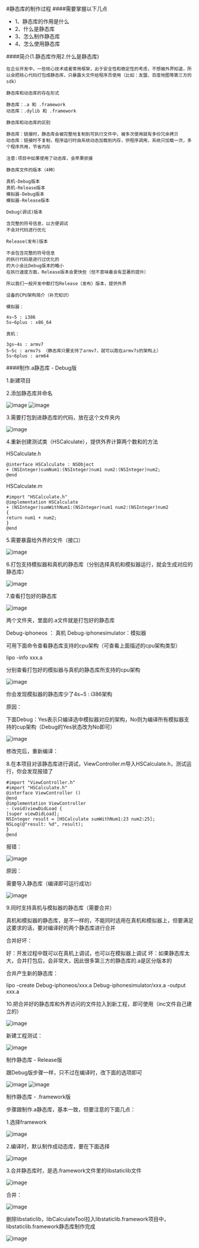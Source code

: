 #静态库的制作过程
####需要掌握以下几点
* 1、静态库的作用是什么
* 2、什么是静态库
* 3、怎么制作静态库
* 4、怎么使用静态库


####简介(1.静态库作用2.什么是静态库)
```
在企业开发中，一些核心技术或者常用框架，出于安全性和稳定性的考虑，不想被外界知道，所以会把核心代码打包成静态库，只暴露头文件给程序员使用（比如：友盟、百度地图等第三方的sdk）

静态库和动态库的存在形式

静态库：.a 和 .framework
动态库：.dylib 和 .framework

静态库和动态库的区别

静态库：链接时，静态库会被完整地复制到可执行文件中，被多次使用就有多份冗余拷贝
动态库：链接时不复制，程序运行时由系统动态加载到内存，供程序调用，系统只加载一次，多个程序共用，节省内存

注意:项目中如果使用了动态库，会苹果拒接

静态库文件的版本（4种）

真机-Debug版本
真机-Release版本
模拟器-Debug版本
模拟器-Release版本

Debug(调试)版本

含完整的符号信息，以方便调试
不会对代码进行优化

Release(发布)版本

不会包含完整的符号信息
的执行代码是进行过优化的
的大小会比Debug版本的略小
在执行速度方面，Release版本会更快些（但不意味着会有显著的提升）

所以我们一般开发中都打包Release（发布）版本，提供外界

设备的CPU架构简介（补充知识）

模拟器：

4s~5 : i386
5s~6plus : x86_64

真机：

3gs~4s : armv7
5~5c : armv7s （静态库只要支持了armv7，就可以跑在armv7s的架构上）
5s~6plus : arm64

```

####制作.a静态库 - Debug版

1.新建项目

2.添加静态库并命名

![image](./images/1.jpg)
![image](./images/2.jpg)

3.需要打包到进静态库的代码，放在这个文件夹内

![image](./images/3.jpg)

4.重新创建测试类（HSCalculate），提供外界计算两个数和的方法

HSCalculate.h

```
@interface HSCalculate : NSObject
+ (NSInteger)sumNum1:(NSInteger)num1 num2:(NSInteger)num2;
@end

```

HSCalculate.m

```
#import "HSCalculate.h"
@implementation HSCalculate
+ (NSInteger)sumWithNum1:(NSInteger)num1 num2:(NSInteger)num2
{
return num1 + num2;
}
@end

```


5.需要暴露给外界的文件（接口）

![image](./images/4.jpg)

6.打包支持模拟器和真机的静态库（分别选择真机和模拟器运行，就会生成对应的静态库）

![image](./images/5.jpg)

7.查看打包好的静态库

![image](./images/6.jpg)


两个文件夹，里面的.a文件就是打包好的静态库

Debug-iphoneos ： 真机
Debug-iphonesimulator：模拟器

可用下面命令查看静态库支持的cpu架构（可查看上面描述的cpu架构类型）

lipo -info xxx.a

分别查看打包好的模拟器与真机的静态库所支持的cpu架构

![image](./images/7.jpg)

你会发现模拟器的静态库少了4s~5 : i386架构


原因：

下面Debug：Yes表示只编译选中模拟器对应的架构，No则为编译所有模拟器支持的cup架构（Debug的Yes状态改为No即可）

![image](./images/8.jpg)

修改完后，重新编译：

8.在本项目对该静态库进行调试，ViewController.m导入HSCalculate.h，测试运行，你会发现报错了

```
#import "ViewController.h"
#import "HSCalculate.h"
@interface ViewController ()
@end
@implementation ViewController
- (void)viewDidLoad {
[super viewDidLoad];
NSInteger result = [HSCalculate sumWithNum1:23 num2:25];
NSLog(@"result: %d", result);
}
@end

```

报错：

![image](./images/9.jpg)

原因：

需要导入静态库（编译即可运行成功）

![image](./images/10.jpg)

9.同时支持真机与模拟器的静态库（需要合并）

真机和模拟器的静态库，是不一样的，不能同时适用在真机和模拟器上，但要满足这要求的话，要对编译好的两个静态库进行合并

合并好坏：

好：开发过程中既可以在真机上调试，也可以在模拟器上调试
坏：如果静态库太大，合并打包后，会非常大，因此很多第三方的静态库的.a是区分版本的

合并产生新的静态库：

lipo -create Debug-iphoneos/xxx.a Debug-iphonesimulator/xxx.a -output xxx.a

10.把合并好的静态库和外界访问的文件拉入到新工程，即可使用（inc文件自己建立的）

![image](./images/11.png)

新建工程测试：

![image](./images/12.jpg)

制作静态库 - Release版

跟Debug版步骤一样，只不过在编译时，改下面的选项即可

![image](./images/13.jpg)
![image](./images/14.png)

制作静态库 - .framework版

步骤跟制作.a静态库，基本一致，但要注意的下面几点：

1.选择framework

![image](./images/15.jpg)

2.编译时，默认制作成动态库，要在下面选择

![image](./images/16.jpg)

3.合并静态库时，是选.framework文件里的libstaticlib文件

![image](./images/17.png)

合并：

![image](./images/18.jpg)

删除libstaticlib，libCalculateTool拉入libstaticlib.framework项目中，libstaticlib.framework静态库制作完成

![image](./images/19.png)
